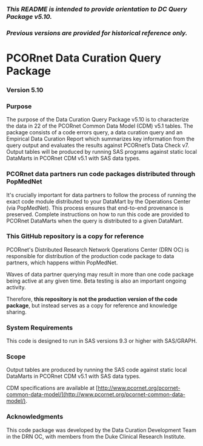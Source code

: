 ### *This README is intended to provide orientation to DC Query Package v5.10.*  
### *Previous versions are provided for historical reference only.*

# PCORnet Data Curation Query Package

### Version 5.10 

### Purpose
The purpose of the Data Curation Query Package v5.10 is to characterize the data in 22 of the PCORnet Common Data Model (CDM) v5.1 tables. The package consists of a code errors query, a data curation query and an Empirical Data Curation Report which summarizes key information from the query output and evaluates the results against PCORnet’s Data Check v7. Output tables will be produced by running SAS programs against static local DataMarts in PCORnet CDM v5.1 with SAS data types.

### PCORnet data partners run code packages distributed through PopMedNet
It's crucially important for data partners to follow the process of running the exact code module distributed to your DataMart by the Operations Center (via PopMedNet). This process ensures that end-to-end provenance is preserved. Complete instructions on how to run this code are provided to PCORnet DataMarts when the query is distributed to a given DataMart. 

### This GitHub repository is a copy for reference
PCORnet's Distributed Research Network Operations Center (DRN OC) is responsible for distribution of the production code package to data partners, which happens within PopMedNet.

Waves of data partner querying may result in more than one code package being active at any given time. Beta testing is also an important ongoing activity.

Therefore, **this repository is not the production version of the code package**, but instead serves as a copy for reference and knowledge sharing.

### System Requirements
This code is designed to run in SAS versions 9.3 or higher with SAS/GRAPH.

### Scope
Output tables are produced by running the SAS code against static local DataMarts in PCORnet CDM v5.1 with SAS data types. 

CDM specifications are available at [http://www.pcornet.org/pcornet-common-data-model/](http://www.pcornet.org/pcornet-common-data-model/). 

### Acknowledgments
This code package was developed by the Data Curation Development Team in the DRN OC, with members from the Duke Clinical Research Institute.
